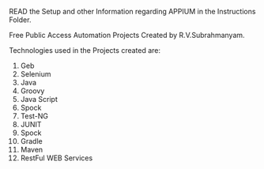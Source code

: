 READ the Setup and other Information regarding APPIUM in the Instructions Folder.

Free Public Access Automation Projects Created by R.V.Subrahmanyam.

Technologies used in the Projects created are:
1) Geb
2) Selenium
3) Java
4) Groovy
5) Java Script
6) Spock
7) Test-NG
8) JUNIT
9) Spock
10) Gradle
11) Maven
12) RestFul WEB Services
